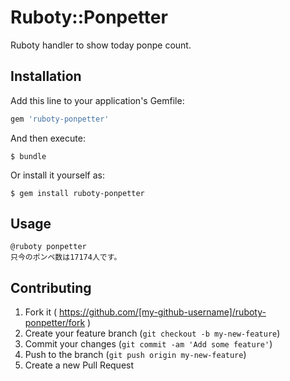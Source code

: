 # Ruboty::Ponpetter

Ruboty handler to show today ponpe count.

## Installation

Add this line to your application's Gemfile:

```ruby
gem 'ruboty-ponpetter'
```

And then execute:

    $ bundle

Or install it yourself as:

    $ gem install ruboty-ponpetter

## Usage

```
@ruboty ponpetter
只今のポンペ数は17174人です。

```

## Contributing

1. Fork it ( https://github.com/[my-github-username]/ruboty-ponpetter/fork )
2. Create your feature branch (`git checkout -b my-new-feature`)
3. Commit your changes (`git commit -am 'Add some feature'`)
4. Push to the branch (`git push origin my-new-feature`)
5. Create a new Pull Request

